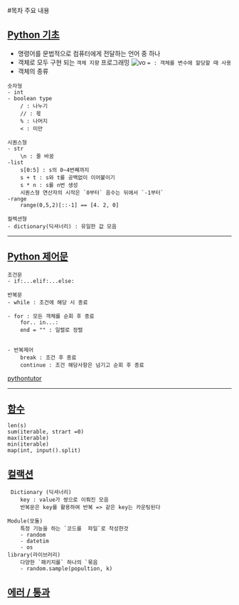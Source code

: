 #목차 주요 내용
## [Python 기초](Python_%EA%B8%B0%EC%B4%88.md)
- 명령어를 문법적으로 컴퓨터에게 전달하는 언어 중 하나
- 객체로 모두 구현 되는 `객체 지향` 프로그래밍
![vo](variable_object.png)
`= : 객체를 변수에 할당할 때 사용`
- 객체의 종류
```
숫자형
- int
- boolean type
    / : 나누기
    // : 몫
    % : 나머지
    < : 미만

시퀀스형
- str
    \n : 줄 바꿈
-list
    s[0:5] : s의 0~4번째까지
    s + t : s와 t를 공백없이 이어붙이기
    s * n : s를 n번 생성
    시퀀스형 연산자의 시작은 `0부터` 음수는 뒤에서 `-1부터`
-range
    range(0,5,2)[::-1] == [4. 2, 0]

컬렉션형
- dictionary(딕셔너리) : 유일한 값 모음
```
---

## [Python 제어문](Python_%EC%A0%9C%EC%96%B4%EB%AC%B8.md)
```
조건문
- if:...elif:...else:

반복문
- while : 조건에 해당 시 종료

- for : 모든 객체를 순회 후 종료
    for.. in...:
    end = "" : 일렬로 정렬
    

- 반복제어
    break : 조건 후 종료
    continue : 조건 해당사항은 넘기고 순회 후 종료
```

[pythontutor](https://pythontutor.com/)

---
## [함수](%ED%95%A8%EC%88%98.md)

```
len(s)
sum(iterable, strart =0)
max(iterable)
min(iterable)
map(int, input().split)
```
## [컬랙션](collections.md)
```
 Dictionary (딕셔너리)
    key : value가 쌍으로 이뤄진 모음
    반복문은 key를 활용하여 반복 => 같은 key는 카운팅된다
    
Module(모듈)
    특정 기능을 하는 `코드를  파일`로 작성한것
    - random
    - datetim
    - os
library(라이브러리)
    다양한 `패키지를` 하나의 `묶음
    - random.sample(popultion, k)
```

## [에러 / 통과](Error_ms.md)

